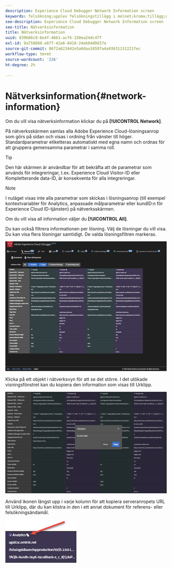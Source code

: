 ```yaml
---
description: Experience Cloud Debugger Network Information screen
keywords: felsökning;upplev felsökningstillägg i molnet;kroma;tillägg;nätverk;information
seo-description: Experience Cloud Debugger Network Information screen
seo-title: Nätverksinformation
title: Nätverksinformation
uuid: 839686c9-6e4f-4661-acf6-150ea24dc47f
exl-id: 9a758088-e87f-42a6-8410-24eb84d0d37a
source-git-commit: 8672a623442e5a0daa10597a4a93631131221fec
workflow-type: tm+mt
source-wordcount: '226'
ht-degree: 2%

---
```


# Nätverksinformation{#network-information}

Om du vill visa nätverksinformation klickar du på **[!UICONTROL Network]**.

På nätverksskärmen samlas alla Adobe Experience Cloud-lösningsanrop som görs på sidan och visas i ordning från vänster till höger. Standardparametrar etiketteras automatiskt med egna namn och ordnas för att gruppera gemensamma parametrar i samma roll.

>[!TIP]
>
>Den här skärmen är användbar för att bekräfta att de parametrar som används för integreringar, t.ex. Experience Cloud Visitor-ID eller Kompletterande data-ID, är konsekventa för alla integreringar.

>[!NOTE]
>
>I nuläget visas inte alla parametrar som skickas i lösningsanrop (till exempel kontextvariabler för Analytics, anpassade målparametrar eller kundID:n för Experience Cloud ID-tjänsten) på nätverksskärmen.

Om du vill visa all information väljer du **[!UICONTROL All]**.

Du kan också filtrera informationen per lösning. Välj de lösningar du vill visa. Du kan visa flera lösningar samtidigt. De valda lösningsfiltren markeras.

![](assets/network.jpg)

Klicka på ett objekt i nätverksvyn för att se det större. I det utökade visningsfönstret kan du kopiera den information som visas till Urklipp.

![](assets/network-jsversion.jpg)

Använd ikonen längst upp i varje kolumn för att kopiera serveranropets URL till Urklipp, där du kan klistra in den i ett annat dokument för referens- eller felsökningsändamål.

![](assets/copy.jpg)
